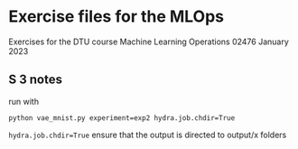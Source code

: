 # Exercise files for the MLOps

Exercises for the DTU course Machine Learning Operations 02476 January 2023


## S 3 notes
run with
```
python vae_mnist.py experiment=exp2 hydra.job.chdir=True

```
```hydra.job.chdir=True``` ensure that the output is directed to output/x folders